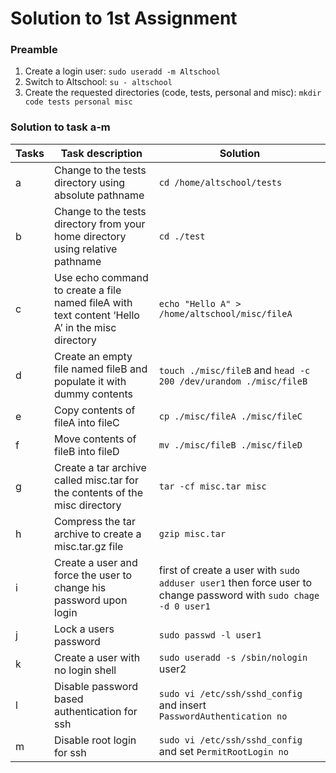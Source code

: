 # Solution to 1st Assignment

### Preamble

1. Create a login user: `sudo useradd -m Altschool`
2. Switch to Altschool: `su - altschool`
3. Create the requested directories (code, tests, personal and misc): `mkdir code tests personal misc`

### Solution to task a-m


| Tasks | Task description | Solution |
|-------|------------------|------------|
|a      | Change to the tests directory using absolute pathname | `cd /home/altschool/tests` |
|b      | Change to the tests directory from your home directory using relative pathname | `cd ./test` |
|c      |  Use echo command to create a file named fileA with text content ‘Hello A’ in the misc directory | `echo "Hello A" > /home/altschool/misc/fileA`   |
|d      | Create an empty file named fileB and populate it with dummy contents | `touch ./misc/fileB` and `head -c 200 /dev/urandom ./misc/fileB` |
|e      | Copy contents of fileA into fileC               | `cp ./misc/fileA ./misc/fileC` |
|f      | Move contents of fileB into fileD | `mv ./misc/fileB ./misc/fileD`  |
|g      | Create a tar archive called misc.tar for the contents of the misc directory | `tar -cf misc.tar misc` |
|h      | Compress the tar archive to create a misc.tar.gz file | `gzip misc.tar` |
|i      | Create a user and force the user to change his password upon login | first of create a user with `sudo adduser user1` then force user to change password with `sudo chage -d 0 user1` |
|j      | Lock a users password | `sudo passwd -l user1` |
|k      | Create a user with no login shell | `sudo useradd -s /sbin/nologin` user2 |
|l      | Disable password based authentication for ssh | `sudo vi /etc/ssh/sshd_config` and  insert `PasswordAuthentication no` |
|m      | Disable root login for ssh | `sudo vi /etc/ssh/sshd_config` and set `PermitRootLogin no`   |


 
